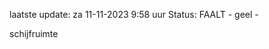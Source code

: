 laatste update: 
za 11-11-2023  9:58   uur 
Status: FAALT - geel - 
<div class="service Y">schijfruimte</div>